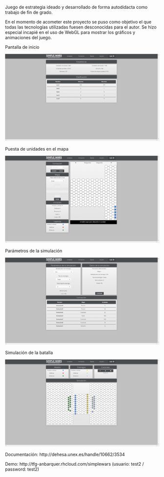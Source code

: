 <p>Juego de estrategia ideado y desarrollado de forma autodidacta como trabajo de fin de grado.</p>
<p>En el momento de acometer este proyecto se puso como objetivo el que todas las tecnologías utilizadas fuesen desconocidas para el autor. Se hizo especial incapié en el uso de WebGL para mostrar los gráficos y animaciones del juego.</p>

<p>Pantalla de inicio</p>
<img src="https://raw.githubusercontent.com/anbarquer/simple-wars/master/screen/dashboard.png"/>
<p>Puesta de unidades en el mapa</p>
<img src="https://raw.githubusercontent.com/anbarquer/simple-wars/master/screen/create_formation2.png"/>
<p>Parámetros de la simulación</p>
<img src="https://raw.githubusercontent.com/anbarquer/simple-wars/master/screen/battle_params.png"/>
<p>Simulación de la batalla</p>
<img src="https://raw.githubusercontent.com/anbarquer/simple-wars/master/screen/simulation.png"/>

<p>Documentación: http://dehesa.unex.es/handle/10662/3534</p>
<p>Demo: http://tfg-anbarquer.rhcloud.com/simplewars (usuario: test2 / password: test2)</p>
